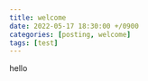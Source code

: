 ```yaml
---
title: welcome
date: 2022-05-17 18:30:00 +/0900
categories: [posting, welcome]
tags: [test]    
---
```



hello


